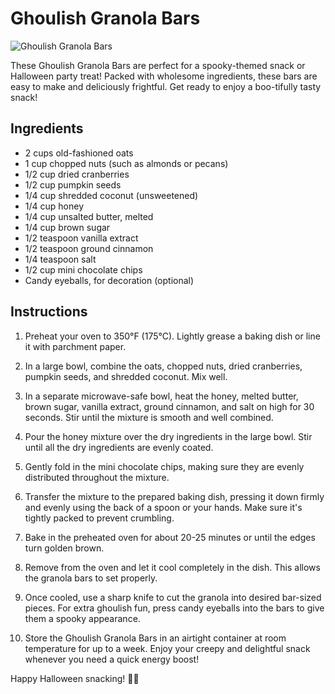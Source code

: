 # Ghoulish Granola Bars

![Ghoulish Granola Bars](https://example.com/ghoulish_granola_bars.jpg)

These Ghoulish Granola Bars are perfect for a spooky-themed snack or Halloween party treat! Packed with wholesome ingredients, these bars are easy to make and deliciously frightful. Get ready to enjoy a boo-tifully tasty snack!

## Ingredients

- 2 cups old-fashioned oats
- 1 cup chopped nuts (such as almonds or pecans)
- 1/2 cup dried cranberries
- 1/2 cup pumpkin seeds
- 1/4 cup shredded coconut (unsweetened)
- 1/4 cup honey
- 1/4 cup unsalted butter, melted
- 1/4 cup brown sugar
- 1/2 teaspoon vanilla extract
- 1/2 teaspoon ground cinnamon
- 1/4 teaspoon salt
- 1/2 cup mini chocolate chips
- Candy eyeballs, for decoration (optional)

## Instructions

1. Preheat your oven to 350°F (175°C). Lightly grease a baking dish or line it with parchment paper.

2. In a large bowl, combine the oats, chopped nuts, dried cranberries, pumpkin seeds, and shredded coconut. Mix well.

3. In a separate microwave-safe bowl, heat the honey, melted butter, brown sugar, vanilla extract, ground cinnamon, and salt on high for 30 seconds. Stir until the mixture is smooth and well combined.

4. Pour the honey mixture over the dry ingredients in the large bowl. Stir until all the dry ingredients are evenly coated.

5. Gently fold in the mini chocolate chips, making sure they are evenly distributed throughout the mixture.

6. Transfer the mixture to the prepared baking dish, pressing it down firmly and evenly using the back of a spoon or your hands. Make sure it's tightly packed to prevent crumbling.

7. Bake in the preheated oven for about 20-25 minutes or until the edges turn golden brown.

8. Remove from the oven and let it cool completely in the dish. This allows the granola bars to set properly.

9. Once cooled, use a sharp knife to cut the granola into desired bar-sized pieces. For extra ghoulish fun, press candy eyeballs into the bars to give them a spooky appearance.

10. Store the Ghoulish Granola Bars in an airtight container at room temperature for up to a week. Enjoy your creepy and delightful snack whenever you need a quick energy boost!

Happy Halloween snacking! 👻🎃